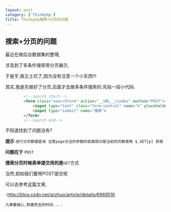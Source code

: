 ```yaml
---
layout: post
category: ['Thinkphp']
title: Thinkphp搜索+分页的问题
---
```

## 搜索+分页的问题
最近在做后台数据集的整理,

涉及到了多条件搜索带分页展示,

于是乎,我又土坑了,因为没有注意一个小东西!!!

其实,我是先做好了分页,后面才去做多条件搜索的.先贴一段小代码.
```html
        <!--search start-->
        <form class="searchform" action="__URL__/index" method="POST">
            <input type="text" class="form-control" name="k" placeholder="Search here..." />
            <input type="submit" name="搜索">
        </form>
        <!--search end-->
```
不知道找到了问题没有?

**提示**
`进行分页数据查询 注意page方法的参数的前面部分是当前的页数使用 $_GET[p] 获取`

**问题在于** `POST`

**搜索分页时候表单提交用的是**`GET`方式

当然,假如我们要用POST提交呢

可以去参考这篇文章,

-<http://blog.csdn.net/arzhuo/article/details/6969516>

`凡事要细心,祭奠死去的时间....`
